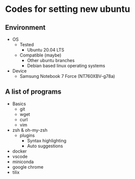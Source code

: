 # Codes for setting new ubuntu

## Environment
- OS
  + Tested
    + Ubuntu 20.04 LTS
  + Compatible (maybe)
    + Other ubuntu branches
    + Debian based linux operating systems
- Device
  + Samsung Notebook 7 Force (NT760XBV-g78a)

## A list of programs
- Basics
  + git
  + wget
  + curl
  + vim
- zsh & oh-my-zsh
  + plugins
    + Syntax highlighting
    + Auto suggestions
- docker
- vscode
- miniconda
- google chrome
- tilix

